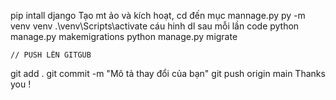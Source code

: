 pip intall django
Tạo mt ảo và kích hoạt, cd đến mục mannage.py
py -m venv venv
.\venv\Scripts\activate
cáu hinh dl sau mỗi lần code 
python manage.py makemigrations
python manage.py migrate
  
    
    
    
    
    
    // PUSH LÊN GITGUB 
git add .
git commit -m "Mô tả thay đổi của bạn"
git push origin main
    Thanks you !
